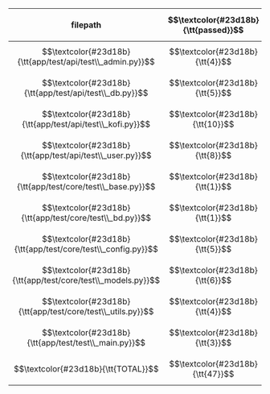 |           filepath           | $$\textcolor{#23d18b}{\tt{passed}}$$ | SUBTOTAL |
| ---------------------------- | --------------------------------: | -------: |
| $$\textcolor{#23d18b}{\tt{app/test/api/test\\_admin.py}}$$ |   $$\textcolor{#23d18b}{\tt{4}}$$ | $$\textcolor{#23d18b}{\tt{4}}$$ |
| $$\textcolor{#23d18b}{\tt{app/test/api/test\\_db.py}}$$ |   $$\textcolor{#23d18b}{\tt{5}}$$ | $$\textcolor{#23d18b}{\tt{5}}$$ |
| $$\textcolor{#23d18b}{\tt{app/test/api/test\\_kofi.py}}$$ |  $$\textcolor{#23d18b}{\tt{10}}$$ | $$\textcolor{#23d18b}{\tt{10}}$$ |
| $$\textcolor{#23d18b}{\tt{app/test/api/test\\_user.py}}$$ |   $$\textcolor{#23d18b}{\tt{8}}$$ | $$\textcolor{#23d18b}{\tt{8}}$$ |
| $$\textcolor{#23d18b}{\tt{app/test/core/test\\_base.py}}$$ |   $$\textcolor{#23d18b}{\tt{1}}$$ | $$\textcolor{#23d18b}{\tt{1}}$$ |
| $$\textcolor{#23d18b}{\tt{app/test/core/test\\_bd.py}}$$ |   $$\textcolor{#23d18b}{\tt{1}}$$ | $$\textcolor{#23d18b}{\tt{1}}$$ |
| $$\textcolor{#23d18b}{\tt{app/test/core/test\\_config.py}}$$ |   $$\textcolor{#23d18b}{\tt{5}}$$ | $$\textcolor{#23d18b}{\tt{5}}$$ |
| $$\textcolor{#23d18b}{\tt{app/test/core/test\\_models.py}}$$ |   $$\textcolor{#23d18b}{\tt{6}}$$ | $$\textcolor{#23d18b}{\tt{6}}$$ |
| $$\textcolor{#23d18b}{\tt{app/test/core/test\\_utils.py}}$$ |   $$\textcolor{#23d18b}{\tt{4}}$$ | $$\textcolor{#23d18b}{\tt{4}}$$ |
| $$\textcolor{#23d18b}{\tt{app/test/test\\_main.py}}$$ |   $$\textcolor{#23d18b}{\tt{3}}$$ | $$\textcolor{#23d18b}{\tt{3}}$$ |
| $$\textcolor{#23d18b}{\tt{TOTAL}}$$ |  $$\textcolor{#23d18b}{\tt{47}}$$ | $$\textcolor{#23d18b}{\tt{47}}$$ |
